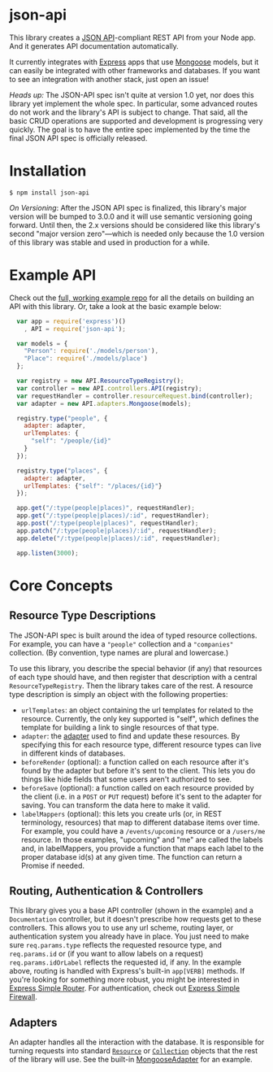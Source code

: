 json-api
========

This library creates a [JSON API](http://jsonapi.org/)-compliant REST API from your Node app. And it generates API documentation automatically.

It currently integrates with [Express](http://expressjs.com/) apps that use [Mongoose](http://mongoosejs.com/) models, but it can easily be integrated with other frameworks and databases. If you want to see an integration with another stack, just open an issue!

*Heads up:* The JSON-API spec isn't quite at version 1.0 yet, nor does this library yet implement the whole spec. In particular,  some advanced routes do not work and the library's API is subject to change. That said, all the basic CRUD operations are supported and development is progressing very quickly. The goal is to have the entire spec implemented by the time the final JSON API spec is officially released.

# Installation
```$ npm install json-api```

*On Versioning*: After the JSON API spec is finalized, this library's major version will be bumped to 3.0.0 and it will use semantic versioning going forward. Until then, the 2.x versions should be considered like this library's second "major version zero"—which is needed only because the 1.0 version of this library was stable and used in production for a while.

# Example API
Check out the [full, working example repo](http://github.com/ethanresnick/json-api-example) for all the details on building an API with this library. Or, take a look at the basic example below:

```javascript
  var app = require('express')()
    , API = require('json-api');

  var models = {
    "Person": require('./models/person'),
    "Place": require('./models/place')
  };

  var registry = new API.ResourceTypeRegistry();
  var controller = new API.controllers.API(registry);
  var requestHandler = controller.resourceRequest.bind(controller);
  var adapter = new API.adapters.Mongoose(models);

  registry.type("people", {
    adapter: adapter,
    urlTemplates: {
      "self": "/people/{id}"
    }
  });

  registry.type("places", {
    adapter: adapter,
    urlTemplates: {"self": "/places/{id}"}
  });

  app.get("/:type(people|places)", requestHandler);
  app.get("/:type(people|places)/:id", requestHandler);
  app.post("/:type(people|places)", requestHandler);
  app.patch("/:type(people|places)/:id", requestHandler);
  app.delete("/:type(people|places)/:id", requestHandler);

  app.listen(3000);
  ```

# Core Concepts
## Resource Type Descriptions <a name="resource-type-descriptions"></a>
The JSON-API spec is built around the idea of typed resource collections. For example, you can have a `"people"` collection and a `"companies"` collection. (By convention, type names are plural and lowercase.)

To use this library, you describe the special behavior (if any) that resources of each type should have, and then register that description with a central `ResourceTypeRegistry`. Then the library takes care of the rest. A resource type description is simply an object with the following properties:

- `urlTemplates`: an object containing the url templates for related to the resource. Currently, the only key supported is "self", which defines the template for building a link to single resources of that type.
- `adapter`: the [adapter](#adapters) used to find and update these resources. By specifying this for each resource type, different resource types can live in different kinds of databases.
- <a name="before-render"></a>`beforeRender` (optional): a function called on each resource after it's found by the adapter but before it's sent to the client. This lets you do things like hide fields that some users aren't authorized to see.
- <a name="before-save"></a>`beforeSave` (optional): a function called on each resource provided by the client (i.e. in a `POST` or `PUT` request) before it's sent to the adapter for saving. You can transform the data here to make it valid.
- <a name="labels"></a>`labelMappers` (optional): this lets you create urls (or, in REST terminology, resources) that map to different database items over time. For example, you could have a `/events/upcoming` resource or a `/users/me` resource. In those examples, "upcoming" and "me" are called the labels and, in labelMappers, you provide a function that maps each label to the proper database id(s) at any given time. The function can return a Promise if needed.

## Routing, Authentication & Controllers
This library gives you a base API controller (shown in the example) and a `Documentation` controller, but it doesn't prescribe how requests get to these controllers. This allows you to use any url scheme, routing layer, or authentication system you already have in place. You just need to make sure `req.params.type` reflects the requested resource type, and `req.params.id` or (if you want to allow labels on a request) `req.params.idOrLabel` reflects the requested id, if any. In the example above, routing is handled with Express's built-in `app[VERB]` methods. If you're looking for something more robust, you might be interested in [Express Simple Router](https://github.com/ethanresnick/express-simple-router). For authentication, check out [Express Simple Firewall](https://github.com/ethanresnick/express-simple-firewall).

## Adapters
An adapter handles all the interaction with the database. It is responsible for turning requests into standard [`Resource`](https://github.com/ethanresnick/json-api/blob/master/src/types/Resource.js) or [`Collection`](https://github.com/ethanresnick/json-api/blob/master/src/types/Collection.js) objects that the rest of the library will use. See the built-in [MongooseAdapter](https://github.com/ethanresnick/json-api/blob/master/src/adapters/Mongoose/MongooseAdapter.js) for an example.

